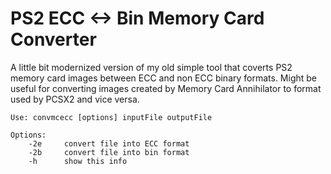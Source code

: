 # PS2 ECC <-> Bin Memory Card Converter

A little bit modernized version of my old simple tool that coverts PS2 memory card images between ECC and non ECC binary formats. Might be useful for converting images created by Memory Card Annihilator to format used by PCSX2 and vice versa.

```
Use: convmcecc [options] inputFile outputFile

Options:
    -2e     convert file into ECC format
    -2b     convert file into bin format
    -h      show this info
```
